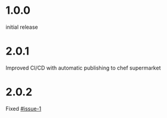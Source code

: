 # 1.0.0

initial release

# 2.0.1

Improved CI/CD with automatic publishing to chef supermarket

# 2.0.2

Fixed [#issue-1](https://github.com/grey-systems/chef-greysystems-mongodb/issues/1)
